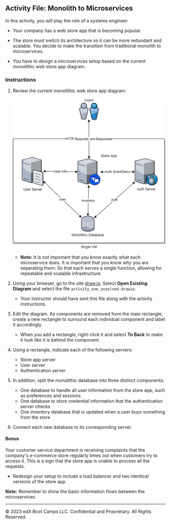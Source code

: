 ## Activity File: Monolith to Microservices

In this activity, you will play the role of a systems engineer.

- Your company has a web store app that is becoming popular. 

- The store must switch its architecture so it can be more redundant and scalable. You decide to make the transition from traditional monolith to microservices.

- You have to design a microservices setup based on the current monolithic web store app diagram.

### Instructions

1. Review the current monolithic web store app diagram:

    ![Current monolithic web store app diagram.](../../../Images/Activity_1_Unsolved.png)

    - **Note:** It is not important that you know exactly what each microservice does. It _is_ important that you know _why_ you are separating them: So that each serves a single function, allowing for repeatable and scalable infrastructure.

2. Using your browser, go to the site [draw.io](https://www.draw.io/). Select **Open Existing Diagram** and select the file `activity_one_unsolved.drawio`. 
    
    - Your instructor should have sent this file along with the activity instructions. 


4. Edit the diagram. As components are removed from the main rectangle, create a new rectangle to surround each individual component and label it accordingly. 

    - When you add a rectangle, right-click it and select **To Back** to make it look like it is behind the component. 

5. Using a rectangle, indicate each of the following servers:

    - Store app server
    - User server 
    - Authentication server 

6. In addition, split the monolithic database into three distinct components:

    - One database to handle all user information from the store app, such as preferences and sessions
    - One database to store credential information that the authentication server checks
    - One inventory database that is updated when a user buys something from the store

7. Connect each new database to its corresponding server.

#### Bonus

Your customer service department is receiving complaints that the company's e-commerce store regularly times out when customers try to access it. This is a sign that the store app is unable to process all the requests.

- Redesign your setup to include a load balancer and two identical versions of the store app.

**Note:** Remember to show the basic information flows between the microservices.

---
&copy; 2023 edX Boot Camps LLC. Confidential and Proprietary. All Rights Reserved.


